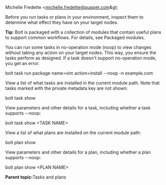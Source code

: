 <?xml version="1.0" encoding="UTF-8"?><?path2rootmap-uri ./?>
<!DOCTYPE topic
  PUBLIC "-//OASIS//DTD DITA Topic//EN" "topic.dtd">
<topic id="inspecting-tasks-and-plans"><title>Inspecting tasks and plans</title><prolog><author>Michelle Fredette &lt;michelle.fredette@puppet.com\&gt;</author></prolog><body><p>Before you run tasks or plans in your environment, inspect them to determine what effect they have on your target nodes.</p><p><b>Tip:</b> Bolt is packaged with a collection of modules that contain useful plans to support common workflows. For details, see <xref href="packaged_modules.md" format="dita">Packaged modules</xref>.</p></body><topic id="run-in-no-operation-mode"><title>Run in no operation mode</title><body><p>You can run some tasks in no-operation mode \(<codeph>noop</codeph>\) to view changes without taking any action on your target nodes. This way, you ensure the tasks perform as designed. If a task doesn't support no-operation mode, you get an error.</p><codeblock xml:space="preserve">bolt task run package name=vim action=install --noop -n example.com</codeblock></body></topic><topic id="show-a-task-list"><title>Show a task list</title><body><p>View a list of what tasks are installed in the current module path. Note that tasks marked with the <codeph>private</codeph> metadata key are not shown:</p><codeblock xml:space="preserve">bolt task show</codeblock></body></topic><topic id="show-documentation-for-a-task"><title>Show documentation for a task</title><body><p>View parameters and other details for a task, including whether a task supports <codeph>--noop</codeph>:</p><codeblock xml:space="preserve">bolt task show &lt;TASK NAME&gt;</codeblock></body></topic><topic id="discover-plans"><title>Discover plans</title><body><p>View a list of what plans are installed on the current module path:</p><codeblock xml:space="preserve">bolt plan show</codeblock></body></topic><topic id="show-documentation-for-a-plan"><title>Show documentation for a plan</title><body><p>View parameters and other details for a plan, including whether a plan supports <codeph>--noop</codeph>:</p><codeblock xml:space="preserve">bolt plan show &lt;PLAN NAME&gt;</codeblock><p><b>Parent topic:</b><xref href="writing_tasks_and_plans.md" format="dita" type="topic">Tasks and plans</xref></p></body></topic></topic>